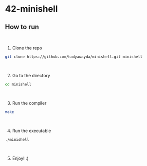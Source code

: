 # 42-minishell

## How to run

<br>

1. Clone the repo

```bash
git clone https://github.com/hadyawayda/minishell.git minishell
```

<br>

2. Go to the directory

```bash
cd minishell
```

<br>

3. Run the compiler

```bash
make
```

<br>

4. Run the executable

```bash
./minishell
```

<br>

5. Enjoy! :)
